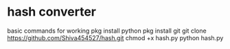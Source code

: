 # hash converter
 basic commands for working
 pkg install python
pkg install git
git clone 
https://github.com/Shiva454527/hash.git
chmod +x hash.py
python hash.py
